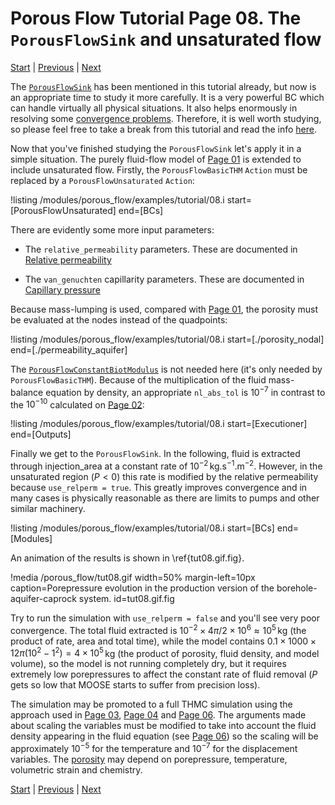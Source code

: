 # Porous Flow Tutorial Page 08.  The `PorousFlowSink` and unsaturated flow

[Start](/porous_flow/tutorial_00.md) |
[Previous](/porous_flow/tutorial_07.md) |
[Next](/porous_flow/tutorial_09.md)

The [`PorousFlowSink`](/porous_flow/boundaries.md) has been mentioned in this tutorial already, but now is an appropriate time to study it more carefully.  It is a very powerful BC which can handle virtually all physical situations.  It also helps enormously in resolving some [convergence problems](/porous_flow/nonlinear_convergence_problems.md).  Therefore, it is well worth studying, so please feel free to take a break from this tutorial and read the info [here](/porous_flow/boundaries).

Now that you've finished studying the `PorousFlowSink` let's apply it in a simple situation.  The purely fluid-flow model of [Page 01](/porous_flow/tutorial_01.md) is extended to include unsaturated flow.  Firstly, the `PorousFlowBasicTHM` `Action` must be replaced by a `PorousFlowUnsaturated` `Action`:

!listing /modules/porous_flow/examples/tutorial/08.i start=[PorousFlowUnsaturated] end=[BCs]

There are evidently some more input parameters:

 - The `relative_permeability` parameters.  These are documented in [Relative permeability](/porous_flow/relative_permeability.md)

 - The `van_genuchten` capillarity parameters.  These are documented in [Capillary pressure](/porous_flow/capillary_pressure.md)

Because mass-lumping is used, compared with [Page 01](/porous_flow/tutorial_01.md), the porosity must be evaluated at the nodes instead of the quadpoints:

!listing /modules/porous_flow/examples/tutorial/08.i start=[./porosity_nodal] end=[./permeability_aquifer]

The [`PorousFlowConstantBiotModulus`](/systems/Materials/porous_flow/PorousFlowConstantBiotModulus.md) is not needed here (it's only needed by `PorousFlowBasicTHM`).  Because of the multiplication of the fluid mass-balance equation by density, an appropriate `nl_abs_tol` is $10^{-7}$ in contrast to the $10^{-10}$ calculated on [Page 02](/porous_flow/tutorial_02.md):

!listing /modules/porous_flow/examples/tutorial/08.i start=[Executioner] end=[Outputs]

Finally we get to the `PorousFlowSink`.  In the following, fluid is extracted through injection_area at a constant rate of $10^{-2}\,$kg.s$^{-1}$.m$^{-2}$.  However, in the unsaturated region ($P<0$) this rate is modified by the relative permeability because `use_relperm = true`.  This greatly improves convergence and in many cases is physically reasonable as there are limits to pumps and other similar machinery.

!listing /modules/porous_flow/examples/tutorial/08.i start=[BCs] end=[Modules]

An animation of the results is shown in \ref{tut08.gif.fig}.

!media /porous_flow/tut08.gif width=50% margin-left=10px caption=Porepressure evolution in the production version of the borehole-aquifer-caprock system.  id=tut08.gif.fig

Try to run the simulation with `use_relperm = false` and you'll see very poor convergence.  The total fluid extracted is $10^{-2}\times 4\pi/2 \times 10^{6} \approx 10^{5}\,$kg (the product of rate, area and total time), while the model contains $0.1 \times 1000 \times 12\pi(10^{2} - 1^{2}) = 4\times 10^{5}\,$kg (the product of porosity, fluid density, and model volume), so the model is not running completely dry, but it requires extremely low porepressures to affect the constant rate of fluid removal ($P$ gets so low that MOOSE starts to suffer from precision loss).

The simulation may be promoted to a full THMC simulation using the approach used in [Page 03](/porous_flow/tutorial_03.md), [Page 04](/porous_flow/tutorial_04.md) and [Page 06](/porous_flow/tutorial_06.md).  The arguments made about scaling the variables must be modified to take into account the fluid density appearing in the fluid equation (see [Page 06](/porous_flow/tutorial_06.md)) so the scaling will be approximately $10^{-5}$ for the temperature and $10^{-7}$ for the displacement variables.  The [porosity](/porous_flow/porosity.md) may depend on porepressure, temperature, volumetric strain and chemistry.



[Start](/porous_flow/tutorial_00.md) |
[Previous](/porous_flow/tutorial_07.md) |
[Next](/porous_flow/tutorial_09.md)
